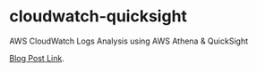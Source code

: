 # cloudwatch-quicksight
AWS CloudWatch Logs Analysis using AWS Athena & QuickSight

<!-- ![Diagram](Architectural%20Diagram.png)

[Personal Website Link](https://devopswithlasantha.tech). -->

[Blog Post Link](#).